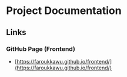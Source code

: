 # Project Documentation

## Links

### GitHub Page (Frontend)
- [https://faroukkawu.github.io/frontend/](https://faroukkawu.github.io/frontend/)
